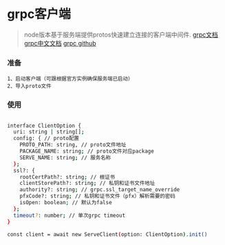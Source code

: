 # grpc客户端

> node版本基于服务端提供protos快速建立连接的客户端中间件.
> [grpc文档](https://www.grpc.io/docs/languages/node/)
> [grpc中文文档](http://doc.oschina.net/grpc?t=60135)
> [grpc github](https://github.com/grpc/grpc)

### 准备
```
1、启动客户端（可跟根据官方实例确保服务端已启动）
2、导入proto文件
```

### 使用

``` bash

interface ClientOption {
  uri: string | string[];
  config: { // proto配置
    PROTO_PATH: string, // proto文件地址
    PACKAGE_NAME: string; // proto文件对应package
    SERVE_NAME: string; // 服务名称
  };
  ssl?: {
    rootCertPath?: string; // 根证书
    clientStorePath?: string; // 私钥和证书文件地址
    authority?: string; // grpc.ssl_target_name_override
    pfxCode?: string; // 私钥和证书文件（pfx）解析需要的密码
    isOpen: boolean; // 默认为false
  };
  timeout?: number; // 单次grpc timeout
}

const client = await new ServeClient(option: ClientOption).init()

